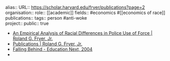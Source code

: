 alias::
URL:: https://scholar.harvard.edu/fryer/publications?page=2
organisation::
role:: [[academic]] 
fields:: #economics #[[economics of race]] 
publications:: 
tags:: person #anti-woke  
project::
public:: true
- [An Empirical Analysis of Racial Differences in Police Use of Force | Roland G. Fryer, Jr.](https://scholar.harvard.edu/fryer/publications/empirical-analysis-racial-differences-police-use-force)
- [Publications | Roland G. Fryer, Jr.](https://scholar.harvard.edu/fryer/publications?page=2)
- [Falling Behind - Education Next, 2004](https://scholar.harvard.edu/sites/scholar.harvard.edu/files/fryer/files/falling_behind.pdf)
-
